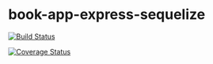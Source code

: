 # book-app-express-sequelize

[![Build Status](https://travis-ci.org/linerocks/book-app-express-sequelize.svg?branch=master)](https://travis-ci.org/linerocks/book-app-express-sequelize)

[![Coverage Status](https://coveralls.io/repos/github/linerocks/book-app-express-sequelize/badge.svg?branch=master)](https://coveralls.io/github/linerocks/book-app-express-sequelize?branch=master)


